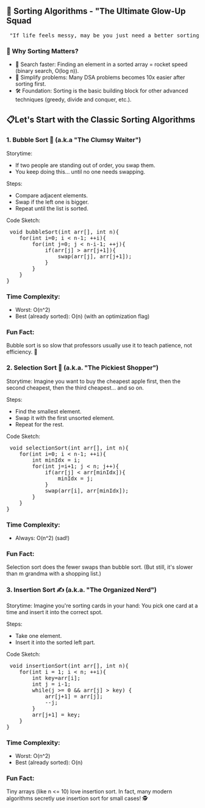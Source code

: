 ## 🧹 Sorting Algorithms - "The Ultimate Glow-Up Squad
<pre> "If life feels messy, may be you just need a better sorting algorithm." 😌</pre>

### 🎯 Why Sorting Matters?
- 🧠 Search faster: Finding an element in a sorted array = rocket speed (binary search, O(log n)).
- 🚀 Simplify problems: Many DSA problems becomes 10x easier after sorting first.
- 🛠️ Foundation: Sorting is the basic building block for other advanced techniques (greedy, divide and conquer, etc.).

## 📋Let's Start with the Classic Sorting Algorithms

### 1. Bubble Sort 🫧 (a.k.a "The Clumsy Waiter")
Storytime:
- If two people are standing out of order, you swap them.
- You keep doing this... until no one needs swapping.

Steps:
- Compare adjacent elements.
- Swap if the left one is bigger.
- Repeat until the list is sorted.

Code Sketch:
<pre> void bubbleSort(int arr[], int n){
    for(int i=0; i < n-1; ++i){
        for(int j=0; j < n-i-1; ++j){
            if(arr[j] > arr[j+1]){
                swap(arr[j], arr[j+1]);
            }
        }
    }
} </pre>

### Time Complexity:
- Worst: O(n^2)
- Best (already sorted): O(n) (with an optimization flag)

### Fun Fact:
Bubble sort is so slow that professors usually use it to teach patience, not efficiency. 🐢

### 2. Selection Sort 👑 (a.k.a. "The Pickiest Shopper")
Storytime:
Imagine you want to buy the cheapest apple first, then the second cheapest, then the third cheapest... and so on.

Steps:
- Find the smallest element.
- Swap it with the first unsorted element.
- Repeat for the rest.

Code Sketch:
<pre> void selectionSort(int arr[], int n){
    for(int i=0; i < n-1; ++i){
        int minIdx = i;
        for(int j=i+1; j < n; j++){
            if(arr[j] < arr[minIdx]){
                minIdx = j;
            }
            swap(arr[i], arr[minIdx]);
        }
    }
} </pre>

### Time Complexity:
- Always: O(n^2) (sad!)

### Fun Fact:
Selection sort does the fewer swaps than bubble sort.
(But still, it's slower than m grandma with a shopping list.)

### 3. Insertion Sort ✍️ (a.k.a. "The Organized Nerd")
Storytime:
Imagine you're sorting cards in your hand:
You pick one card at a time and insert it into the correct spot.

Steps:
- Take one element.
- Insert it into the sorted left part.

Code Sketch:
<pre> void insertionSort(int arr[], int n){
    for(int i = 1; i < n; ++i){
        int key=arr[i];
        int j = i-1;
        while(j >= 0 && arr[j] > key) {
            arr[j+1] = arr[j];
            --j;
        }
        arr[j+1] = key;
    }
} </pre>

### Time Complexity:
- Worst: O(n^2)
- Best (already sorted): O(n)

### Fun Fact:
Tiny arrays (like n <= 10) love insertion sort.
In fact, many modern algorithms secretly use insertion sort for small cases! 🕵️